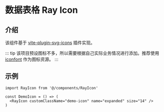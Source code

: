 # 数据表格 Ray Icon

## 介绍

该组件基于 [vite-plugin-svg-icons](https://github.com/anncwb/vite-plugin-svg-icons/tree/master/#readme) 插件实现。

::: tip
该项目预设图标不多，所以需要根据自己实际业务情况进行添加。推荐使用 [iconfont](https://www.iconfont.cn/) 作为图标资源。
:::

## 示例

```tsx
import RayIcon from '@/components/RayIcon'

const DemoIcon = () => (
  <RayIcon customClassName="demo-icon" name="expanded" size="14" />
)
```

